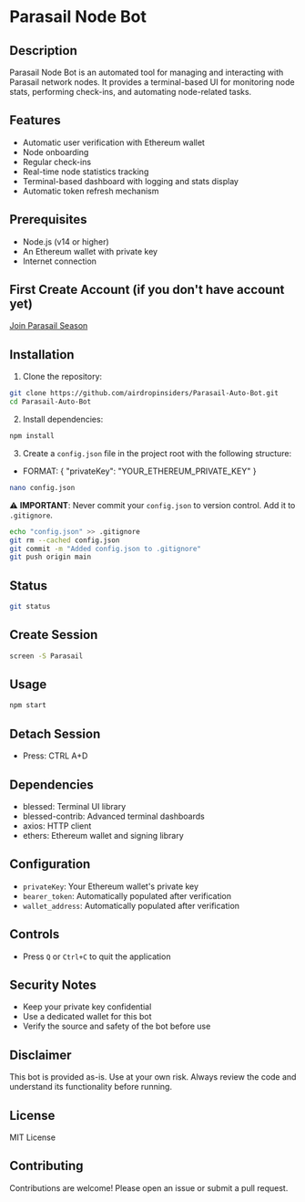 # Parasail Node Bot

## Description
Parasail Node Bot is an automated tool for managing and interacting with Parasail network nodes. It provides a terminal-based UI for monitoring node stats, performing check-ins, and automating node-related tasks.

## Features
- Automatic user verification with Ethereum wallet
- Node onboarding
- Regular check-ins
- Real-time node statistics tracking
- Terminal-based dashboard with logging and stats display
- Automatic token refresh mechanism

## Prerequisites
- Node.js (v14 or higher)
- An Ethereum wallet with private key
- Internet connection

## First Create Account (if you don't have account yet) 
[Join Parasail Season](https://www.parasail.network/season?refer=MHhGQTIzM2NDMGRjY2Y0ODkyRTY4OEZmNDExODg2NjI0NDE5NjU2NUU4)

## Installation

1. Clone the repository:
```bash
git clone https://github.com/airdropinsiders/Parasail-Auto-Bot.git
cd Parasail-Auto-Bot
```

2. Install dependencies:
```bash
npm install
```

3. Create a `config.json` file in the project root with the following structure:
- FORMAT: 
{
  "privateKey": "YOUR_ETHEREUM_PRIVATE_KEY"
}

```bash
nano config.json
```

⚠️ **IMPORTANT**: Never commit your `config.json` to version control. Add it to `.gitignore`.

```bash
echo "config.json" >> .gitignore
git rm --cached config.json
git commit -m "Added config.json to .gitignore"
git push origin main
```

## Status
```bash
git status
```

## Create Session
```bash
screen -S Parasail
```

## Usage

```bash
npm start
```
## Detach Session
- Press: CTRL A+D


## Dependencies
- blessed: Terminal UI library
- blessed-contrib: Advanced terminal dashboards
- axios: HTTP client
- ethers: Ethereum wallet and signing library

## Configuration
- `privateKey`: Your Ethereum wallet's private key
- `bearer_token`: Automatically populated after verification
- `wallet_address`: Automatically populated after verification

## Controls
- Press `Q` or `Ctrl+C` to quit the application

## Security Notes
- Keep your private key confidential
- Use a dedicated wallet for this bot
- Verify the source and safety of the bot before use

## Disclaimer
This bot is provided as-is. Use at your own risk. Always review the code and understand its functionality before running.

## License
MIT License

## Contributing
Contributions are welcome! Please open an issue or submit a pull request.

